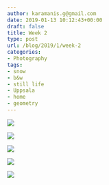 ```yaml
---
author: karamanis.g@gmail.com
date: 2019-01-13 10:12:43+00:00
draft: false
title: Week 2
type: post
url: /blog/2019/1/week-2
categories:
- Photography
tags:
- snow
- b&w
- still life
- Uppsala
- home
- geometry
---
```




  
   ![](https://images.squarespace-cdn.com/content/v1/4f3f61bae4b063b909445965/1547356370256-S416EOK2Y1YU3G3OQIJS/ke17ZwdGBToddI8pDm48kM19vGfAY4CpRvzWg9j4Rs97gQa3H78H3Y0txjaiv_0fDoOvxcdMmMKkDsyUqMSsMWxHk725yiiHCCLfrh8O1z5QPOohDIaIeljMHgDF5CVlOqpeNLcJ80NK65_fV7S1Ucs6qC7sr7nMoIk6RghKQ5zqaVLBrlbIpJKi9eKqHOg0LjA7Zh6OR0YZYaXtoY39jA/image-asset.jpeg?format=original)

  

  
   ![](https://images.squarespace-cdn.com/content/v1/4f3f61bae4b063b909445965/1547356371750-EEM2MYAP66PC5L6HTWX8/ke17ZwdGBToddI8pDm48kJUlZr2Ql5GtSKWrQpjur5t7gQa3H78H3Y0txjaiv_0fDoOvxcdMmMKkDsyUqMSsMWxHk725yiiHCCLfrh8O1z5QPOohDIaIeljMHgDF5CVlOqpeNLcJ80NK65_fV7S1UfNdxJhjhuaNor070w_QAc94zjGLGXCa1tSmDVMXf8RUVhMJRmnnhuU1v2M8fLFyJw/image-asset.jpeg?format=original)

  

  
   ![](https://images.squarespace-cdn.com/content/v1/4f3f61bae4b063b909445965/1547356372770-HNZOLJE1EFR4LMCG15IF/ke17ZwdGBToddI8pDm48kM19vGfAY4CpRvzWg9j4Rs97gQa3H78H3Y0txjaiv_0fDoOvxcdMmMKkDsyUqMSsMWxHk725yiiHCCLfrh8O1z5QPOohDIaIeljMHgDF5CVlOqpeNLcJ80NK65_fV7S1Ucs6qC7sr7nMoIk6RghKQ5zqaVLBrlbIpJKi9eKqHOg0LjA7Zh6OR0YZYaXtoY39jA/image-asset.jpeg?format=original)

  

  
   ![](https://images.squarespace-cdn.com/content/v1/4f3f61bae4b063b909445965/1547356372626-CVSZZY526HKXRY1HAONY/ke17ZwdGBToddI8pDm48kF9aEDQaTpZHfWEO2zppK7Z7gQa3H78H3Y0txjaiv_0fDoOvxcdMmMKkDsyUqMSsMWxHk725yiiHCCLfrh8O1z5QPOohDIaIeljMHgDF5CVlOqpeNLcJ80NK65_fV7S1UX7HUUwySjcPdRBGehEKrDf5zebfiuf9u6oCHzr2lsfYZD7bBzAwq_2wCJyqgJebgg/image-asset.jpeg?format=original)

  

  
   ![](https://images.squarespace-cdn.com/content/v1/4f3f61bae4b063b909445965/1547356370395-9B7OCXUN1HT0IHTI9ZU2/ke17ZwdGBToddI8pDm48kM19vGfAY4CpRvzWg9j4Rs97gQa3H78H3Y0txjaiv_0fDoOvxcdMmMKkDsyUqMSsMWxHk725yiiHCCLfrh8O1z5QPOohDIaIeljMHgDF5CVlOqpeNLcJ80NK65_fV7S1Ucs6qC7sr7nMoIk6RghKQ5zqaVLBrlbIpJKi9eKqHOg0LjA7Zh6OR0YZYaXtoY39jA/image-asset.jpeg?format=original)

  


